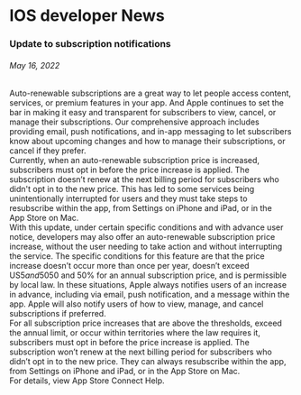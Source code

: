 <!-- ### MySkills
BootStrap & React.js  
<img src="https://img.shields.io/badge/HTML5-E34F26?style=flat-square&logo=HTML5&logoColor=white"/></a>
<img src="https://img.shields.io/badge/CSS3-1572B6?style=flat-square&logo=CSS3&logoColor=white"/></a>
<img src="https://img.shields.io/badge/JavaScript-F7DF1E?style=flat-square&logo=JavaScript&logoColor=white"/></a>
<img src="https://img.shields.io/badge/React.js-1E8CBE?style=flat-square&logo=JavaScript&logoColor=white"/></a>   -->

<!-- Android & IOS  
<img src="https://img.shields.io/badge/Java-007396?style=flat-square&logo=Java&logoColor=white"/></a>
<img src="https://img.shields.io/badge/Swift-F05138?style=flat-square&logo=Swift&logoColor=white"/></a> -->
<!-- 
Languages  
<img src="https://img.shields.io/badge/C-A8B9CC?style=flat-square&logo=C&logoColor=white"/></a>
<img src="https://img.shields.io/badge/C++-00599C?style=flat-square&logo=C%2B%2B&logoColor=white"/></a>
<img src="https://img.shields.io/badge/Python-3776AB?style=flat-square&logo=Python&logoColor=white"/></a>

algorithms  
<img src="https://img.shields.io/badge/Baekjoon-Gold4-gold?style=flat-square&labelColor=004088"/></a> -->
<!-- 
Contact  
[<img src="https://img.shields.io/badge/l06094@gmail.com-EA4335?style=flat-square&logo=Gmail&logoColor=white"/>](l06094@gmail.com)
<a href="dlwjsgml02@naver.com"><img src="https://img.shields.io/badge/dlwjsgml02@naver.com-0ABF53?style=flat-square&logo=Nintendo&logoColor=white"/></a>
<img src="https://img.shields.io/badge/jeon__hui__22-E4405F?style=flat-square&logo=Instagram&logoColor=white"/></a>  

---
![Jeonhui's GitHub stats](https://github-readme-stats.vercel.app/api?username=Jeonhui&show_icons=true&theme=algolia)  
![Top Langs](https://github-readme-stats.vercel.app/api/top-langs/?username=6810779s&layout=compact&theme=algolia)  
 -->
# IOS developer News
### Update to subscription notifications  
###### May 16, 2022  
Auto-renewable subscriptions are a great way to let people access content, services, or premium features in your app. And Apple continues to set the bar in making it easy and transparent for subscribers to view, cancel, or manage their subscriptions. Our comprehensive approach includes providing email, push notifications, and in-app messaging to let subscribers know about upcoming changes and how to manage their subscriptions, or cancel if they prefer.  
Currently, when an auto-renewable subscription price is increased, subscribers must opt in before the price increase is applied. The subscription doesn’t renew at the next billing period for subscribers who didn't opt in to the new price. This has led to some services being unintentionally interrupted for users and they must take steps to resubscribe within the app, from Settings on iPhone and iPad, or in the App Store on Mac.  
With this update, under certain specific conditions and with advance user notice, developers may also offer an auto-renewable subscription price increase, without the user needing to take action and without interrupting the service. The specific conditions for this feature are that the price increase doesn’t occur more than once per year, doesn’t exceed US$5 and 50% of the subscription price, or US$50 and 50% for an annual subscription price, and is permissible by local law. In these situations, Apple always notifies users of an increase in advance, including via email, push notification, and a message within the app. Apple will also notify users of how to view, manage, and cancel subscriptions if preferred.  
For all subscription price increases that are above the thresholds, exceed the annual limit, or occur within territories where the law requires it, subscribers must opt in before the price increase is applied. The subscription won’t renew at the next billing period for subscribers who didn’t opt in to the new price. They can always resubscribe within the app, from Settings on iPhone and iPad, or in the App Store on Mac.  
For details, view App Store Connect Help.  
